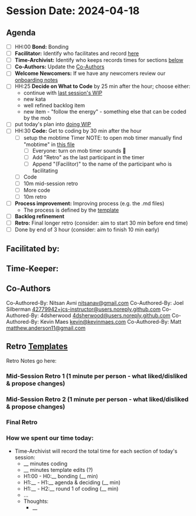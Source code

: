# Session Date: 2024-04-18

## Agenda

- [ ] HH:00 **Bond:** Bonding
- [ ] **Facilitator:** Identify who facilitates and record [here](#facilitated-by)
- [ ] **Time-Archivist:** Identify who keeps records times for sections [below](#how-we-spent-our-time-today)
- [ ] **Co-Authors:** Update the [Co-Authors](#co-authors) 
- [ ] **Welcome Newcomers:** If we have any newcomers review our [onboarding notes](../docs/onboarding-notes.md)
- [ ] HH:25 **Decide on What to Code** by 25 min after the hour; choose either:
    - continue with [last session's WIP](../docs/backlog.md#doing-wip)
    - new kata
    - well refined backlog item
    - new item - "follow the energy" - something else that can be coded by the mob
- [ ] put today's plan into [doing WIP](../docs/backlog.md#doing-wip)
- [ ] HH:30 **Code:** Get to coding by 30 min after the hour 
  - [ ] setup the mobtime Timer
        NOTE: to open mob timer manually find "mobtime" in [this file](../.gitpod.yml)
    - [ ] Everyone: turn on mob timer sounds 📣
    - [ ] Add "Retro" as the last participant in the timer
    - [ ] Append "(Facilitor)" to the name of the participant who is facilitating
  - [ ] Code
  - [ ] 10m mid-session retro
  - [ ] More code
  - [ ] 10m retro
- [ ] **Process improvement:** Improving process (e.g. the .md files)
  - The process is defined by the [template](./session-notes-YYYY-MM-DD.md)
- [ ] **Backlog refinement**
- [ ] **Retro:** Final longer retro (consider: aim to start 30 min before end time)
- [ ] Done by end of 3 hour (consider: aim to finish 10 min early)

## Facilitated by:

## Time-Keeper:

## Co-Authors
Co-Authored-By: Nitsan Avni <nitsanav@gmail.com>
Co-Authored-By: Joel Silberman <42779942+jcs-instructor@users.noreply.github.com>
Co-Authored-By: 4dsherwood <4dsherwood@users.noreply.github.com>
Co-Authored-By: Kevin Maes <kevin@kevinmaes.com>
Co-Authored-By: Matt <matthew.anderson11@gmail.com>

## Retro [Templates](../docs/retro-templates.md)

Retro Notes go here:

### Mid-Session Retro 1 (1 minute per person - what liked/disliked & propose changes)

### Mid-Session Retro 2 (1 minute per person - what liked/disliked & propose changes)

### Final Retro

### How we spent our time today:
- Time-Archivist will record the total time for each section of today's session:
  - __ minutes coding
  - __ minutes template edits (?)
  - H1:00 - H0:__ bonding            (__ min)
  - H1:__ - H1:__ agenda & deciding  (__ min)
  - H1:__ - H2:__ round 1 of coding  (__ min)
  - ...
  - Thoughts:
    - __
